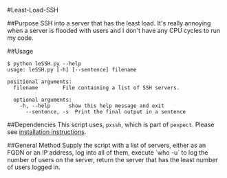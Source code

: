 #Least-Load-SSH

##Purpose
SSH into a server that has the least load.  It's really annoying when a server is flooded with users and I don't have any CPU cycles to run my code.

##Usage
```
$ python leSSH.py --help
usage: leSSH.py [-h] [--sentence] filename

positional arguments:
  filename        File containing a list of SSH servers.

  optional arguments:
    -h, --help      show this help message and exit
      --sentence, -s  Print the final output in a sentence
```

##Dependencies
This script uses, `pxssh`, which is part of `pexpect`.  Please see [installation instructions](http://pexpect.readthedocs.org/en/latest/install.html).

##General Method
Supply the script with a list of servers, either as an FQDN or an IP address, log into all of them, execute \`who -u\` to log the number of users on the server, return the server that has the least number of users logged in.
